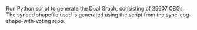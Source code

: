 Run Python script to generate the Dual Graph, consisting of 25607 CBGs. The synced shapefile used is generated using the script from the sync-cbg-shape-with-voting repo.
